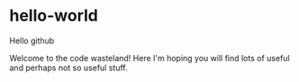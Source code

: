 # hello-world
Hello github

Welcome to the code wasteland!
Here I'm hoping you will find lots of useful and perhaps not so useful stuff.
